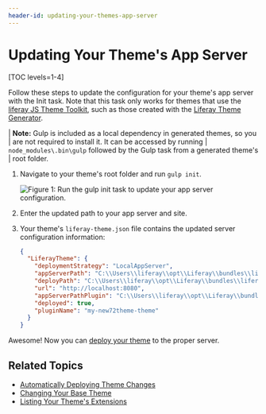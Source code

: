 ```yaml
---
header-id: updating-your-themes-app-server
---
```


# Updating Your Theme's App Server

[TOC levels=1-4]

Follow these steps to update the configuration for your theme's app server with 
the Init task. Note that this task only works for themes that use the 
[liferay JS Theme Toolkit](https://github.com/liferay/liferay-themes-sdk/tree/master/packages), 
such as those created with the 
[Liferay Theme Generator](/developer/reference/-/knowledge_base/7-2/installing-the-theme-generator-and-creating-a-theme).

| **Note:** Gulp is included as a local dependency in generated themes, so you 
| are not required to install it. It can be accessed by running 
| `node_modules\.bin\gulp` followed by the Gulp task from a generated theme's 
| root folder.

1.  Navigate to your theme's root folder and run `gulp init`.

    ![Figure 1: Run the `gulp init` task to update your app server configuration.](../../../../images/theme-dev-server-configuration-gulp-init.png)

2.  Enter the updated path to your app server and site.

3.  Your theme's `liferay-theme.json` file contains the updated server 
    configuration information:

    ```json
    {
      "LiferayTheme": {
        "deploymentStrategy": "LocalAppServer",
        "appServerPath": "C:\\Users\\liferay\\opt\\Liferay\\bundles\\liferay-ce-portal-tomcat-7.2.0\\liferay-ce-portal-7.2.0\\tomcat-9.0.10",
        "deployPath": "C:\\Users\\liferay\\opt\\Liferay\\bundles\\liferay-ce-portal-tomcat-7.2.0\\liferay-ce-portal-7.2.0\\deploy",
        "url": "http://localhost:8080",
        "appServerPathPlugin": "C:\\Users\\liferay\\opt\\Liferay\\bundles\\liferay-ce-portal-tomcat-7.2.0\\liferay-ce-portal-7.2.0\\tomcat-9.0.10\\webapps\\my-new72theme-theme",
        "deployed": true,
        "pluginName": "my-new72theme-theme"
      }
    }
    ```

Awesome! Now you can 
[deploy your theme](/developer/frameworks/-/knowledge_base/7-2/deploying-and-applying-your-theme) 
to the proper server. 

## Related Topics

- [Automatically Deploying Theme Changes](/developer/frameworks/-/knowledge_base/7-2/automatically-deploying-theme-changes)
- [Changing Your Base Theme](/developer/frameworks/-/knowledge_base/7-2/changing-your-base-theme)
- [Listing Your Theme's Extensions](/developer/frameworks/-/knowledge_base/7-2/listing-your-themes-extensions)
